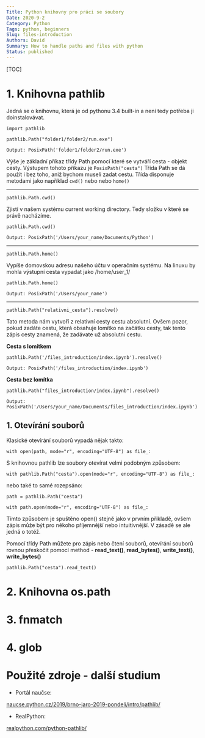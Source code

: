 ```yaml
---
Title: Python knihovny pro práci se soubory
Date: 2020-9-2
Category: Python
Tags: python, beginners
Slug: files-introduction
Authors: David
Summary: How to handle paths and files with python
Status: published
---
```


[TOC]

# 1. Knihovna pathlib

Jedná se o knihovnu, která je od pythonu 3.4 built-in a není tedy potřeba ji doinstalovávat.

    import pathlib

    pathlib.Path("folder1/folder2/run.exe")

    Output: PosixPath('folder1/folder2/run.exe')

Výše je základní příkaz třídy Path pomocí které se vytváří cesta - objekt cesty. Výstupem tohoto příkazu je `PosixPath("cesta")`
Třída Path se dá použít i bez toho, aniž bychom museli zadat cestu. Třída disponuje metodami jako například `cwd()` nebo nebo `home()`

---

`pathlib.Path.cwd()`

Zjistí v našem systému current working directory. Tedy složku v které se právě nacházíme.

    pathlib.Path.cwd()

    Output: PosixPath('/Users/your_name/Documents/Python')

---

`pathlib.Path.home()`

Vypíše domovskou adresu našeho účtu v operačním systému. Na linuxu by mohla výstupní cesta vypadat jako /home/user_1/

    pathlib.Path.home()

    Output: PosixPath('/Users/your_name')

---

`pathlib.Path("relativni_cesta").resolve()`

Tato metoda nám vytvoří z relativní cesty cestu absolutní. Ovšem pozor, pokud zadáte cestu, která obsahuje lomítko na začátku cesty, tak tento zápis cesty znamená, že zadávate už absolutní cestu.

**Cesta s lomítkem**

    pathlib.Path('/files_introduction/index.ipynb').resolve()

    Output: PosixPath('/files_introduction/index.ipynb')

**Cesta bez lomítka**

    pathlib.Path("files_introduction/index.ipynb").resolve()

    Output: PosixPath('/Users/your_name/Documents/files_introduction/index.ipynb')

## 1. Otevírání souborů

Klasické otevírání souborů vypadá nějak takto:

`with open(path, mode="r", encoding="UTF-8") as file_:`

S knihovnou pathlib lze soubory otevírat velmi podobným způsobem:

`with pathlib.Path("cesta").open(mode="r", encoding="UTF-8") as file_:`

nebo také to samé rozepsáno:

`path = pathlib.Path("cesta")`

`with path.open(mode="r", encoding="UTF-8") as file_:`

Tímto způsobem je spuštěno open() stejně jako v prvním přikladě, ovšem zápis může být pro někoho příjemnější nebo intuitivnější. V zásadě se ale jedná o totéž.

Pomocí třídy Path můžete pro zápis nebo čtení souborů, otevírání souborů rovnou přeskočit pomocí method - **read_text()**, **read_bytes()**, **write_text()**, **write_bytes()**<br>

`pathlib.Path("cesta").read_text()`

# 2. Knihovna os.path

# 3. fnmatch

# 4. glob

# Použité zdroje - další studium

* Portál naučse:

[naucse.python.cz/2019/brno-jaro-2019-pondeli/intro/pathlib/](https://naucse.python.cz/2019/brno-jaro-2019-pondeli/intro/pathlib/)

* RealPython:

[realpython.com/python-pathlib/](https://realpython.com/python-pathlib/)

